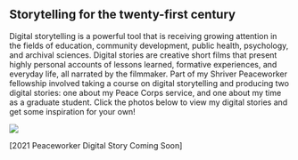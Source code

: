 
## Storytelling for the twenty-first century

<p>Digital storytelling is a powerful tool that is receiving growing attention in the fields of education, community development, public health, psychology, and archival sciences. Digital stories are creative short films that present highly personal accounts of lessons learned, formative experiences, and everyday life, all narrated by the filmmaker. Part of my Shriver Peaceworker fellowship involved taking a course on digital storytelling and producing two digital stories: one about my Peace Corps service, and one about my time as a graduate student. Click the photos below to view my digital stories and get some inspiration for your own!<p>


[<img src="tc.png">](https://www.youtube.com/watch?v=b-N4HsRYezc&feature=emb_logo)

[2021 Peaceworker Digital Story Coming Soon]
<p><p>
